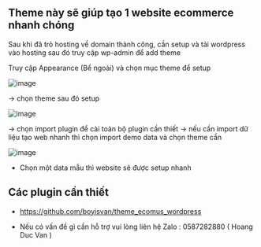 ## Theme này sẽ giúp tạo 1 website ecommerce nhanh chóng

Sau khi đã trỏ hosting về domain thành công, cần setup và tải wordpress vào hosting sau đó truy cập wp-admin để add theme

Truy cập Appearance (Bề ngoài) và chọn mục theme để setup

![image](https://github.com/user-attachments/assets/85221af4-ee10-4d5e-a51a-9636e5cd5374)

-> chọn theme  sau đó setup 

![image](https://github.com/user-attachments/assets/a5ece9ed-fb83-48ee-a2b4-1d3cbcf1eae3)

-> chọn import plugin để cài toàn bộ plugin cần thiết
-> nếu cần import dữ liệu tạo web nhanh thì chọn import demo data và chọn theme cần 

![image](https://github.com/user-attachments/assets/8fbd6a0a-ed65-4983-a3b7-f70cd25e2391)

- Chọn một data mẫu thì website sẽ được setup nhanh


## Các plugin cần thiết
- https://github.com/boyisvan/theme_ecomus_wordpress

- Nếu có vấn đề gì cần hỗ trợ vui lòng liên hệ Zalo : 0587282880 ( Hoang Duc Van ) 
